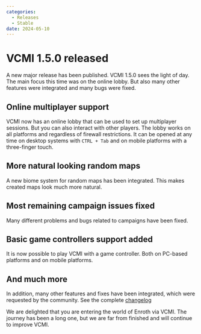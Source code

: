 ```yaml
---
categories:
  - Releases
  - Stable
date: 2024-05-10
---
```


# VCMI 1.5.0 released

A new major release has been published. VCMI 1.5.0 sees the light of day. The main focus this time was on the online lobby. But also many other features were integrated and many bugs were fixed.

<!-- more -->

## Online multiplayer support
VCMI now has an online lobby that can be used to set up multiplayer sessions. But you can also interact with other players. The lobby works on all platforms and regardless of firewall restrictions. It can be opened at any time on desktop systems with `CTRL + Tab` and on mobile platforms with a three-finger touch.

## More natural looking random maps
A new biome system for random maps has been integrated. This makes created maps look much more natural.

## Most remaining campaign issues fixed
Many different problems and bugs related to campaigns have been fixed. 

## Basic game controllers support added
It is now possible to play VCMI with a game controller. Both on PC-based platforms and on mobile platforms.

## And much more
In addition, many other features and fixes have been integrated, which were requested by the community. See the complete [changelog](https://github.com/vcmi/vcmi/blob/master/ChangeLog.md#145---150)

We are delighted that you are entering the world of Enroth via VCMI. The journey has been a long one, but we are far from finished and will continue to improve VCMI.